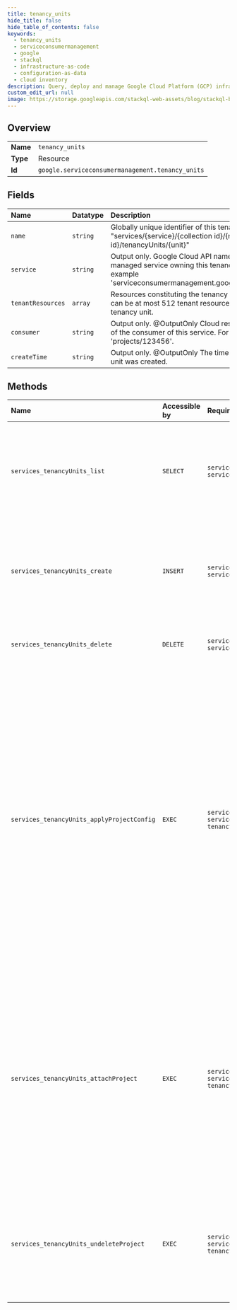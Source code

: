 ```yaml
---
title: tenancy_units
hide_title: false
hide_table_of_contents: false
keywords:
  - tenancy_units
  - serviceconsumermanagement
  - google    
  - stackql
  - infrastructure-as-code
  - configuration-as-data
  - cloud inventory
description: Query, deploy and manage Google Cloud Platform (GCP) infrastructure and resources using SQL
custom_edit_url: null
image: https://storage.googleapis.com/stackql-web-assets/blog/stackql-blog-post-featured-image.png
---
```

  
    

## Overview
<table><tbody>
<tr><td><b>Name</b></td><td><code>tenancy_units</code></td></tr>
<tr><td><b>Type</b></td><td>Resource</td></tr>
<tr><td><b>Id</b></td><td><code>google.serviceconsumermanagement.tenancy_units</code></td></tr>
</tbody></table>

## Fields
| Name | Datatype | Description |
|:-----|:---------|:------------|
| `name` | `string` | Globally unique identifier of this tenancy unit "services/{service}/{collection id}/{resource id}/tenancyUnits/{unit}" |
| `service` | `string` | Output only. Google Cloud API name of the managed service owning this tenancy unit. For example 'serviceconsumermanagement.googleapis.com'. |
| `tenantResources` | `array` | Resources constituting the tenancy unit. There can be at most 512 tenant resources in a tenancy unit. |
| `consumer` | `string` | Output only. @OutputOnly Cloud resource name of the consumer of this service. For example 'projects/123456'. |
| `createTime` | `string` | Output only. @OutputOnly The time this tenancy unit was created. |
## Methods
| Name | Accessible by | Required Params | Description |
|:-----|:--------------|:----------------|:------------|
| `services_tenancyUnits_list` | `SELECT` | `servicesId, servicesId1, servicesId2` | Find the tenancy unit for a managed service and service consumer. This method shouldn't be used in a service producer's runtime path, for example to find the tenant project number when creating VMs. Service producers must persist the tenant project's information after the project is created. |
| `services_tenancyUnits_create` | `INSERT` | `servicesId, servicesId1, servicesId2` | Creates a tenancy unit with no tenant resources. If tenancy unit already exists, it will be returned, however, in this case, returned TenancyUnit does not have tenant_resources field set and ListTenancyUnits has to be used to get a complete TenancyUnit with all fields populated. |
| `services_tenancyUnits_delete` | `DELETE` | `servicesId, servicesId1, servicesId2, tenancyUnitsId` | Delete a tenancy unit. Before you delete the tenancy unit, there should be no tenant resources in it that aren't in a DELETED state. Operation. |
| `services_tenancyUnits_applyProjectConfig` | `EXEC` | `servicesId, servicesId1, servicesId2, tenancyUnitsId:applyProjectConfig` | Apply a configuration to an existing tenant project. This project must exist in an active state and have the original owner account. The caller must have permission to add a project to the given tenancy unit. The configuration is applied, but any existing settings on the project aren't modified. Specified policy bindings are applied. Existing bindings aren't modified. Specified services are activated. No service is deactivated. If specified, new billing configuration is applied. Omit a billing configuration to keep the existing one. A service account in the project is created if previously non existed. Specified labels will be appended to tenant project, note that the value of existing label key will be updated if the same label key is requested. The specified folder is ignored, as moving a tenant project to a different folder isn't supported. The operation fails if any of the steps fail, but no rollback of already applied configuration changes is attempted. Operation. |
| `services_tenancyUnits_attachProject` | `EXEC` | `servicesId, servicesId1, servicesId2, tenancyUnitsId:attachProject` | Attach an existing project to the tenancy unit as a new tenant resource. The project could either be the tenant project reserved by calling `AddTenantProject` under a tenancy unit of a service producer's project of a managed service, or from a separate project. The caller is checked against a set of permissions as if calling `AddTenantProject` on the same service consumer. To trigger the attachment, the targeted tenant project must be in a folder. Make sure the ServiceConsumerManagement service account is the owner of that project. These two requirements are already met if the project is reserved by calling `AddTenantProject`. Operation. |
| `services_tenancyUnits_undeleteProject` | `EXEC` | `servicesId, servicesId1, servicesId2, tenancyUnitsId:undeleteProject` | Attempts to undelete a previously deleted tenant project. The project must be in a DELETED state. There are no guarantees that an undeleted project will be in a fully restored and functional state. Call the `ApplyTenantProjectConfig` method to update its configuration and then validate all managed service resources. Operation. |

